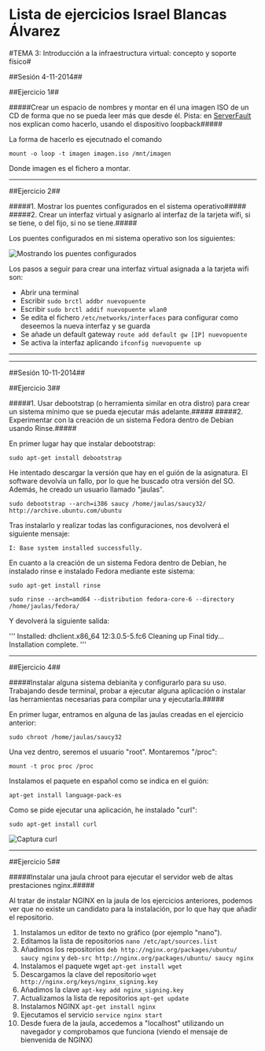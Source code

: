 Lista de ejercicios Israel Blancas Álvarez
============================

#TEMA 3: Introducción a la infraestructura virtual: concepto y soporte físico#


##Sesión 4-11-2014##

##Ejercicio 1##

#####Crear un espacio de nombres y montar en él una imagen ISO de un CD de forma que no se pueda leer más que desde él. Pista: en [ServerFault](http://serverfault.com/questions/198135/how-to-mount-an-iso-file-in-linux) nos explican como hacerlo, usando el dispositivo loopback#####

La forma de hacerlo es ejecutnado el comando

`mount -o loop -t imagen imagen.iso /mnt/imagen`

Donde imagen es el fichero a montar.


***

##Ejercicio 2##

#####1. Mostrar los puentes configurados en el sistema operativo#####
#####2. Crear un interfaz virtual y asignarlo al interfaz de la tarjeta wifi, si se tiene, o del fijo, si no se tiene.#####

Los puentes configurados en mi sistema operativo son los siguientes:

![Mostrando los puentes configurados](http://fotos.subefotos.com/21b87e96de8ac8d7a6e024c2d9589373o.jpg)

Los pasos a seguir para crear una interfaz virtual asignada a la tarjeta wifi son:
+ Abrir una terminal
+ Escribir `sudo brctl addbr nuevopuente`
+ Escribir `sudo brctl addif nuevopuente wlan0`
+ Se edita el fichero `/etc/networks/interfaces` para configurar como deseemos la nueva interfaz y se guarda
+ Se añade un default gateway `route add default gw [IP] nuevopuente`
+ Se activa la interfaz aplicando `ifconfig nuevopuente up`



***
***

##Sesión 10-11-2014##

##Ejercicio 3##

#####1. Usar debootstrap (o herramienta similar en otra distro) para crear un sistema mínimo que se pueda ejecutar más adelante.#####
#####2. Experimentar con la creación de un sistema Fedora dentro de Debian usando Rinse.#####

En primer lugar hay que instalar debootstrap:

``sudo apt-get install debootstrap``

He intentado descargar la versión que hay en el guión de la asignatura. El software devolvía un fallo, por lo que he buscado otra versión del SO. Además, he creado un usuario llamado "jaulas".

``sudo debootstrap --arch=i386 saucy /home/jaulas/saucy32/ http://archive.ubuntu.com/ubuntu``

Tras instalarlo y realizar todas las configuraciones, nos devolverá el siguiente mensaje:

``I: Base system installed successfully.``

En cuanto a la creación de un sistema Fedora dentro de Debian, he instalado rinse e instalado Fedora mediante este sistema:

``sudo apt-get install rinse``

``sudo rinse --arch=amd64 --distribution fedora-core-6 --directory /home/jaulas/fedora/``

Y devolverá la siguiente salida:

'''
Installed: dhclient.x86_64 12:3.0.5-5.fc6
Cleaning up
Final tidy...
Installation complete.
'''



***

##Ejercicio 4##

#####Instalar alguna sistema debianita y configurarlo para su uso. Trabajando desde terminal, probar a ejecutar alguna aplicación o instalar las herramientas necesarias para compilar una y ejecutarla.#####

En primer lugar, entramos en alguna de las jaulas creadas en el ejercicio anterior:

``sudo chroot /home/jaulas/saucy32``

Una vez dentro, seremos el usuario "root". Montaremos "/proc":

``mount -t proc proc /proc``

Instalamos el paquete en español como se indica en el guión:

``apt-get install language-pack-es``

Como se pide ejecutar una aplicación, he instalado "curl":

``sudo apt-get install curl``

![Captura curl](http://fotos.subefotos.com/37704b8350f6b6218785caf67588890co.jpg)




***

##Ejercicio 5##

#####Instalar una jaula chroot para ejecutar el servidor web de altas prestaciones nginx.#####

Al tratar de instalar NGINX en la jaula de los ejercicios anteriores, podemos ver que no existe un candidato para la instalación, por lo que hay que añadir el repositorio.

1. Instalamos un editor de texto no gráfico (por ejemplo "nano").
2. Editamos la lista de repositorios ``nano /etc/apt/sources.list``
3. Añadimos los repositorios ``deb http://nginx.org/packages/ubuntu/ saucy nginx`` y ``deb-src http://nginx.org/packages/ubuntu/ saucy nginx``
4. Instalamos el paquete wget ``apt-get install wget``
5. Descargamos la clave del repositorio ``wget http://nginx.org/keys/nginx_signing.key``
6. Añadimos la clave ``apt-key add nginx_signing.key``
7. Actualizamos la lista de repositorios ``apt-get update``
8. Instalamos NGINX ``apt-get install nginx``
9. Ejecutamos el servicio ``service nginx start``
10. Desde fuera de la jaula, accedemos a "localhost" utilizando un navegador y comprobamos que funciona (viendo el mensaje de bienvenida de NGINX)
